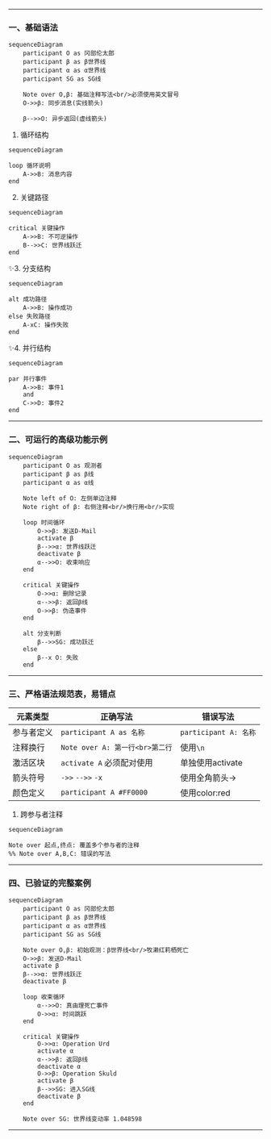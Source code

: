 
---
### 一、基础语法
```mermaid
sequenceDiagram
    participant O as 冈部伦太郎
    participant β as β世界线
    participant α as α世界线
    participant SG as SG线

    Note over O,β: 基础注释写法<br/>必须使用英文冒号
    O->>β: 同步消息(实线箭头)

    β-->>O: 异步返回(虚线箭头)
```


1. 循环结构
```mermaid
sequenceDiagram

loop 循环说明
    A->>B: 消息内容
end
```

2. 关键路径
```mermaid
sequenceDiagram

critical 关键操作
    A->>B: 不可逆操作
    B-->>C: 世界线跃迁
end
```

✨3. 分支结构
```mermaid
sequenceDiagram

alt 成功路径
    A->>B: 操作成功
else 失败路径
    A-xC: 操作失败
end
```

✨4. 并行结构
```mermaid
sequenceDiagram

par 并行事件
    A->>B: 事件1
    and
    C->>D: 事件2
end
```


---

### 二、可运行的高级功能示例
```mermaid
sequenceDiagram
    participant O as 观测者
    participant β as β线
    participant α as α线

    Note left of O: 左侧单边注释
    Note right of β: 右侧注释<br/>换行用<br/>实现

    loop 时间循环
        O->>β: 发送D-Mail
        activate β
        β-->>α: 世界线跃迁
        deactivate β
        α-->>O: 收束响应
    end

    critical 关键操作
        O->>α: 删除记录
        α-->>β: 返回β线
        O->>β: 伪造事件
    end

    alt 分支判断
        β-->>SG: 成功跃迁
    else
        β--x O: 失败
    end
```

---

### 三、严格语法规范表，易错点

| 元素类型  | 正确写法                      | 错误写法                |
| ----- | ------------------------- | ------------------- |
| 参与者定义 | `participant A as 名称`     | `participant A: 名称` |
| 注释换行  | `Note over A: 第一行<br>第二行` | 使用`\n`              |
| 激活区块  | `activate A` 必须配对使用       | 单独使用activate        |
| 箭头符号  | `->>` `-->>` `-x`         | 使用全角箭头→             |
| 颜色定义  | `participant A #FF0000`   | 使用color:red         |
1. 跨参与者注释
```mermaid
sequenceDiagram
    
Note over 起点,终点: 覆盖多个参与者的注释
%% Note over A,B,C: 错误的写法
```


---

### 四、已验证的完整案例
```mermaid
sequenceDiagram
    participant O as 冈部伦太郎
    participant β as β世界线
    participant α as α世界线
    participant SG as SG线

    Note over O,β: 初始观测：β世界线<br/>牧濑红莉栖死亡
    O->>β: 发送D-Mail
    activate β
    β-->>α: 世界线跃迁
    deactivate β

    loop 收束循环
        α-->>O: 真由理死亡事件
        O->>α: 时间跳跃
    end

    critical 关键操作
        O->>α: Operation Urd
        activate α
        α-->>β: 返回β线
        deactivate α
        O->>β: Operation Skuld
        activate β
        β-->>SG: 进入SG线
        deactivate β
    end

    Note over SG: 世界线变动率 1.048598
```

---
